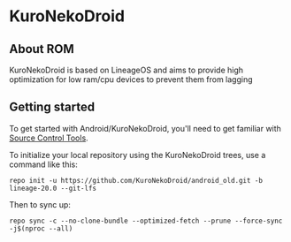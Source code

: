 KuroNekoDroid
===========

About ROM
---------------

KuroNekoDroid is based on LineageOS and aims to provide high optimization for low ram/cpu devices to prevent them from lagging

Getting started
---------------

To get started with Android/KuroNekoDroid, you'll need to get familiar with [Source Control Tools](https://source.android.com/setup/develop).

To initialize your local repository using the KuroNekoDroid trees, use a command like this:
```
repo init -u https://github.com/KuroNekoDroid/android_old.git -b lineage-20.0 --git-lfs
```
Then to sync up:
```
repo sync -c --no-clone-bundle --optimized-fetch --prune --force-sync -j$(nproc --all)
```
